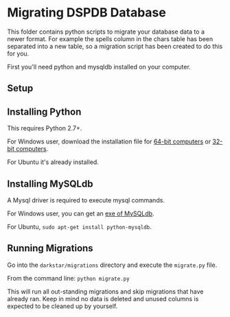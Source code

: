 Migrating DSPDB Database
========================

This folder contains python scripts to migrate your database data to a newer
format. For example the spells column in the chars table has been separated
into a new table, so a migration script has been created to do this for you.

First you'll need python and mysqldb installed on your computer.

## Setup

## Installing Python

This requires Python 2.7+.

For Windows user, download the installation file for [64-bit computers](https://www.python.org/ftp/python/2.7.10/python-2.7.10.amd64.msi) or [32-bit computers](https://www.python.org/ftp/python/2.7.10/python-2.7.10.msi).

For Ubuntu it's already installed.


## Installing MySQLdb

A Mysql driver is required to execute mysql commands.

For Windows user, you can get an [exe of MySQLdb](http://sourceforge.net/project/showfiles.php?group_id=22307).

For Ubuntu, `sudo apt-get install python-mysqldb`.


## Running Migrations

Go into the `darkstar/migrations` directory and execute the `migrate.py` file.

From the command line: `python migrate.py`

This will run all out-standing migrations and skip migrations that have already
ran. Keep in mind no data is deleted and unused columns is expected to be
cleaned up by yourself.
